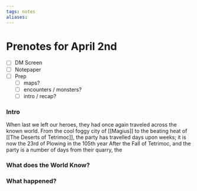 ```yaml
---
tags: notes
aliases:
---
```


# Prenotes for April 2nd
- [ ] DM Screen
- [ ] Notepaper
- [ ] Prep
	- [ ] maps?
	- [ ] encounters / monsters?
	- [ ] intro / recap?

### Intro

When last we left our heroes, they had once again traveled across the known world. From the cool foggy city of [[Magius]] to the beating heat of [[The Deserts of Tetrimoc]], the party has travelled days upon weeks; it is now the 23rd of Plowing in the 105th year After the Fall of Tetrimoc, and the party is a number of days from their quarry, the 

### What does the World Know?


### What happened?